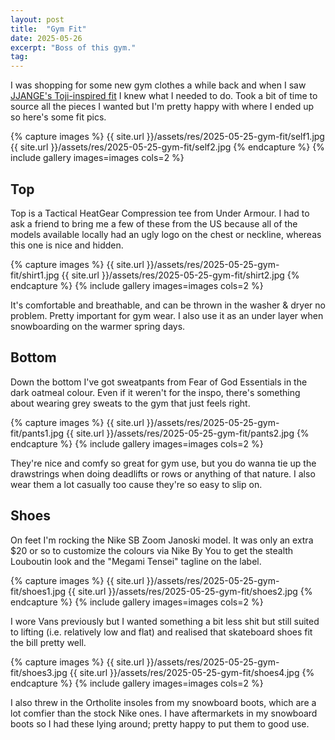 ```yaml
---
layout: post
title:  "Gym Fit"
date: 2025-05-26
excerpt: "Boss of this gym."
tag:
---
```


I was shopping for some new gym clothes a while back and when I saw [JJANGE's Toji-inspired fit](https://www.youtube.com/shorts/cmwSFrgMjBM) I knew what I needed to do. Took a bit of time to source all the pieces I wanted but I'm pretty happy with where I ended up so here's some fit pics.

{% capture images %}
    {{ site.url }}/assets/res/2025-05-25-gym-fit/self1.jpg
    {{ site.url }}/assets/res/2025-05-25-gym-fit/self2.jpg
{% endcapture %}
{% include gallery images=images cols=2 %}

## Top

Top is a Tactical HeatGear Compression tee from Under Armour. I had to ask a friend to bring me a few of these from the US because all of the models available locally had an ugly logo on the chest or neckline, whereas this one is nice and hidden.

{% capture images %}
    {{ site.url }}/assets/res/2025-05-25-gym-fit/shirt1.jpg
    {{ site.url }}/assets/res/2025-05-25-gym-fit/shirt2.jpg
{% endcapture %}
{% include gallery images=images cols=2 %}

It's comfortable and breathable, and can be thrown in the washer & dryer no problem. Pretty important for gym wear. I also use it as an under layer when snowboarding on the warmer spring days.

## Bottom

Down the bottom I've got sweatpants from Fear of God Essentials in the dark oatmeal colour. Even if it weren't for the inspo, there's something about wearing grey sweats to the gym that just feels right.

{% capture images %}
    {{ site.url }}/assets/res/2025-05-25-gym-fit/pants1.jpg
    {{ site.url }}/assets/res/2025-05-25-gym-fit/pants2.jpg
{% endcapture %}
{% include gallery images=images cols=2 %}

They're nice and comfy so great for gym use, but you do wanna tie up the drawstrings when doing deadlifts or rows or anything of that nature. I also wear them a lot casually too cause they're so easy to slip on.

## Shoes

On feet I'm rocking the Nike SB Zoom Janoski model. It was only an extra $20 or so to customize the colours via Nike By You to get the stealth Louboutin look and the "Megami Tensei" tagline on the label.

{% capture images %}
    {{ site.url }}/assets/res/2025-05-25-gym-fit/shoes1.jpg
    {{ site.url }}/assets/res/2025-05-25-gym-fit/shoes2.jpg
{% endcapture %}
{% include gallery images=images cols=2 %}

I wore Vans previously but I wanted something a bit less shit but still suited to lifting (i.e. relatively low and flat) and realised that skateboard shoes fit the bill pretty well.

{% capture images %}
    {{ site.url }}/assets/res/2025-05-25-gym-fit/shoes3.jpg
    {{ site.url }}/assets/res/2025-05-25-gym-fit/shoes4.jpg
{% endcapture %}
{% include gallery images=images cols=2 %}

I also threw in the Ortholite insoles from my snowboard boots, which are a lot comfier than the stock Nike ones. I have aftermarkets in my snowboard boots so I had these lying around; pretty happy to put them to good use.
